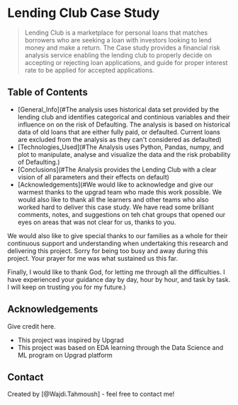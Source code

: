 # Lending Club Case Study
> Lending Club is a marketplace for personal loans that matches borrowers who are seeking a loan with investors looking to lend money and make a return. The Case study provides a financial risk analysis service enabling the lending club to properly decide on accepting or rejecting loan applications, and guide for proper interest rate to be applied for accepted applications.


## Table of Contents
* [General_Info](#The analysis uses historical data set provided by the lending club and identifies categorical and continious variables and their influence on on the risk of Defaulting. The analysis is based on historical data of old loans that are either fully paid, or defaulted. Current loans are excluded from the analysis as they can't considered as defaulted)
* [Technologies_Used](#The Analysis uses Python, Pandas, numpy, and plot to manipulate, analyse and visualize the data and the risk probability of Defaulting.)
* [Conclusions](#The Analysis provides the Lending Club with a clear vision of all parameters and their effects on default)
* [Acknowledgements](#We would like to acknowledge and give our warmest thanks to the upgrad team who made this work possible. We would also like to thank all the learners and other teams who also worked hard to deliver this case study. We have read some brilliant comments, notes, and suggestions on teh chat groups that opened our eyes on areas that was not clear for us, thanks to you.

We would also like to give special thanks to our families as a whole for their continuous support and understanding when undertaking this research and delivering this project. Sorry for being too busy and away during this project. Your prayer for me was what sustained us this far.

Finally, I would like to thank God, for letting me through all the difficulties. I have experienced your guidance day by day, hour by hour, and task by task. I will keep on trusting you for my future.)

<!-- As the libraries versions keep on changing, it is recommended to mention the version of library used in this project -->

## Acknowledgements
Give credit here.
- This project was inspired by Upgrad
- This project was based on EDA learning through the Data Science and ML program on Upgrad platform


## Contact
Created by [@Wajdi.Tahmoush] - feel free to contact me!

